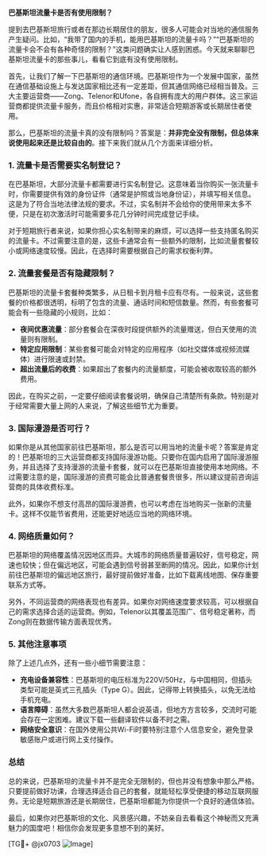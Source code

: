 **巴基斯坦流量卡是否有使用限制？**

提到去巴基斯坦旅行或者在那边长期居住的朋友，很多人可能会对当地的通信服务产生疑问。比如，“我带了国内的手机，能用巴基斯坦的流量卡吗？”“巴基斯坦的流量卡会不会有各种奇怪的限制？”这类问题确实让人感到困惑。今天就来聊聊巴基斯坦流量卡的那些事儿，看看它到底有没有使用限制。

首先，让我们了解一下巴基斯坦的通信环境。巴基斯坦作为一个发展中国家，虽然在通信基础设施上与发达国家相比还有一定差距，但其通信网络已经相当普及。三大主要运营商——Zong、Telenor和Ufone，各自拥有庞大的用户群体。这三家运营商都提供流量卡服务，而且价格相对实惠，非常适合短期游客或长期居住者使用。

那么，巴基斯坦的流量卡真的没有限制吗？答案是：**并非完全没有限制，但总体来说使用起来还是比较自由的**。接下来我们就从几个方面来详细分析。

### 1. **流量卡是否需要实名制登记？**
在巴基斯坦，大部分流量卡都需要进行实名制登记。这意味着当你购买一张流量卡时，你需要提供有效的身份证件（通常是护照或当地身份证），并填写相关信息。这是为了符合当地法律法规的要求。不过，实名制并不会给你的使用带来太多不便，只是在初次激活时可能需要多花几分钟时间完成登记手续。

对于短期旅行者来说，如果你担心实名制带来的麻烦，可以选择一些支持匿名购买的流量卡。不过需要注意的是，这些卡通常会有一些额外的限制，比如流量套餐较小或网络速度较慢。因此，在选择时需要根据自己的需求权衡利弊。

### 2. **流量套餐是否有隐藏限制？**
巴基斯坦的流量卡套餐种类繁多，从日租卡到月租卡应有尽有。一般来说，这些套餐的价格都很透明，标明了包含的流量、通话时间和短信数量。然而，有些套餐可能会有一些隐藏的小规则，比如：

- **夜间优惠流量**：部分套餐会在深夜时段提供额外的流量赠送，但白天使用的流量则有限制。
- **特定应用限制**：某些套餐可能会对特定的应用程序（如社交媒体或视频流媒体）进行限速或封禁。
- **超出流量后的收费**：如果超出了套餐内的流量额度，可能会被收取较高的额外费用。

因此，在购买之前，一定要仔细阅读套餐说明，确保自己清楚所有条款。特别是对于经常需要大量上网的人来说，了解这些细节尤为重要。

### 3. **国际漫游是否可行？**
如果你是从其他国家前往巴基斯坦，那么是否可以用当地的流量卡呢？答案是肯定的！巴基斯坦的三大运营商都支持国际漫游功能。只要你在国内启用了国际漫游服务，并且选择了支持漫游的流量卡套餐，就可以在巴基斯坦直接使用本地网络。不过需要注意的是，国际漫游的资费可能会比普通套餐贵很多，所以建议提前咨询运营商的具体收费标准。

此外，如果你不想支付高昂的国际漫游费，也可以考虑在当地购买一张新的流量卡。这样不仅能节省费用，还能更好地适应当地的网络环境。

### 4. **网络质量如何？**
巴基斯坦的网络覆盖情况因地区而异。大城市的网络质量普遍较好，信号稳定，网速也较快；但在偏远地区，可能会遇到信号弱甚至断网的情况。因此，如果你计划前往巴基斯坦的偏远地区旅行，最好提前做好准备，比如下载离线地图、保存重要联系方式等。

另外，不同运营商的网络表现也有差异。如果你对网络速度要求较高，可以根据自己的需求选择合适的运营商。例如，Telenor以其覆盖范围广、信号稳定著称，而Zong则在数据传输方面表现优秀。

### 5. **其他注意事项**
除了上述几点外，还有一些小细节需要注意：

- **充电设备兼容性**：巴基斯坦的电压标准为220V/50Hz，与中国相同，但插头类型可能是英式三孔插头（Type G）。因此，记得带上转换插头，以免无法给手机充电。
- **语言障碍**：虽然大多数巴基斯坦人都会说英语，但地方方言较多，交流时可能会存在一定困难。建议下载一些翻译软件以备不时之需。
- **网络安全意识**：在国外使用公共Wi-Fi时要特别注意个人信息安全，避免登录敏感账户或进行网上支付操作。

### 总结
总的来说，巴基斯坦的流量卡并不是完全无限制的，但也并没有想象中那么严格。只要提前做好功课，合理选择适合自己的套餐，就能轻松享受便捷的移动互联网服务。无论是短期旅游还是长期居住，巴基斯坦都能为你提供一个良好的通信体验。

最后，如果你对巴基斯坦的文化、风景感兴趣，不妨亲自去看看这个神秘而又充满魅力的国度吧！相信你会发现更多意想不到的美好。

[TG💪+ @jx0703 ![Image](https://github.com/user-attachments/assets/dbca1d08-cadb-493c-b0ec-ad6f7a83f270)]
